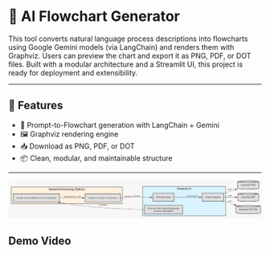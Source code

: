 # 🧠 AI Flowchart Generator

This tool converts natural language process descriptions into flowcharts using Google Gemini models (via LangChain) and renders them with Graphviz. Users can preview the chart and export it as PNG, PDF, or DOT files. Built with a modular architecture and a Streamlit UI, this project is ready for deployment and extensibility.

---

## 🚀 Features

- 🔄 Prompt-to-Flowchart generation with LangChain + Gemini
- 🖼️ Graphviz rendering engine
- 📥 Download as PNG, PDF, or DOT
- 📦 Clean, modular, and maintainable structure

---

![alt text](download.png)

## Demo Video


